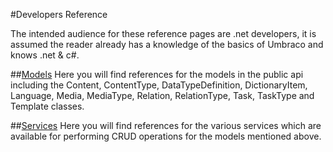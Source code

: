 #Developers Reference

The intended audience for these reference pages are .net developers, it is assumed the reader already has a knowledge of the basics of Umbraco and knows .net & c#.

##[Models](Models/index.md)
Here you will find references for the models in the public api including the Content, ContentType, DataTypeDefinition, DictionaryItem, Language, Media, MediaType, Relation, RelationType, Task, TaskType and Template classes. 

##[Services](Services/index.md)
Here you will find references for the various services which are available for performing CRUD operations for the models mentioned above. 